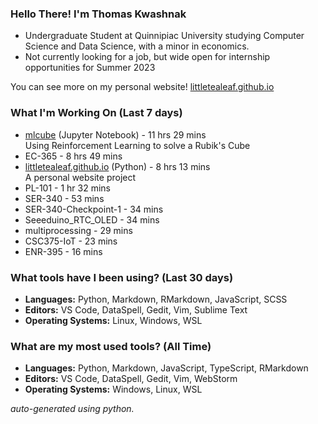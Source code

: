 
### Hello There! I'm Thomas Kwashnak

- Undergraduate Student at Quinnipiac University studying Computer Science and Data Science, with a minor in economics.
- Not currently looking for a job, but wide open for internship opportunities for Summer 2023

You can see more on my personal website! [littletealeaf.github.io](https://littletealeaf.github.io)

### What I'm Working On (Last 7 days)
<ul><li><a href="https://github.com/LittleTealeaf/mlcube">mlcube</a> (Jupyter Notebook) - 11 hrs 29 mins<br>Using Reinforcement Learning to solve a Rubik's Cube</li><li>EC-365 - 8 hrs 49 mins</li><li><a href="https://github.com/LittleTealeaf/littletealeaf.github.io">littletealeaf.github.io</a> (Python) - 8 hrs 13 mins<br>A personal website project</li><li>PL-101 - 1 hr 32 mins</li><li>SER-340 - 53 mins</li><li>SER-340-Checkpoint-1 - 34 mins</li><li>Seeeduino_RTC_OLED - 34 mins</li><li>multiprocessing - 29 mins</li><li>CSC375-IoT - 23 mins</li><li>ENR-395 - 16 mins</li></ul>

### What tools have I been using? (Last 30 days)
- **Languages:** Python, Markdown, RMarkdown, JavaScript, SCSS
- **Editors:** VS Code, DataSpell, Gedit, Vim, Sublime Text
- **Operating Systems:** Linux, Windows, WSL

### What are my most used tools? (All Time)
- **Languages:** Python, Markdown, JavaScript, TypeScript, RMarkdown
- **Editors:** VS Code, DataSpell, Gedit, Vim, WebStorm
- **Operating Systems:** Windows, Linux, WSL

*auto-generated using python.*
